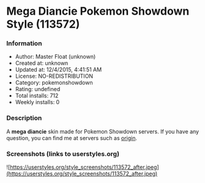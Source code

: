 # Mega Diancie Pokemon Showdown Style (113572)

### Information
- Author: Master Float (unknown)
- Created at: unknown
- Updated at: 12/4/2015, 4:41:51 AM
- License: NO-REDISTRIBUTION
- Category: pokemonshowdown
- Rating: undefined
- Total installs: 712
- Weekly installs: 0


### Description
A <b>mega diancie</b> skin made for Pokemon Showdown servers.
If you have any question, you can find me at servers such as <a href="http://origin.psim.us">origin</a>.


### Screenshots (links to userstyles.org)
![https://userstyles.org/style_screenshots/113572_after.jpeg](https://userstyles.org/style_screenshots/113572_after.jpeg)


